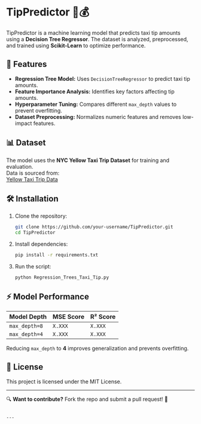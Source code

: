 # TipPredictor 🚖💰  

TipPredictor is a machine learning model that predicts taxi tip amounts using a **Decision Tree Regressor**. The dataset is analyzed, preprocessed, and trained using **Scikit-Learn** to optimize performance.

## 🚀 Features  
- **Regression Tree Model:** Uses `DecisionTreeRegressor` to predict taxi tip amounts.  
- **Feature Importance Analysis:** Identifies key factors affecting tip amounts.  
- **Hyperparameter Tuning:** Compares different `max_depth` values to prevent overfitting.  
- **Dataset Preprocessing:** Normalizes numeric features and removes low-impact features.  

## 📊 Dataset  
The model uses the **NYC Yellow Taxi Trip Dataset** for training and evaluation.  
Data is sourced from:  
[Yellow Taxi Trip Data](https://cf-courses-data.s3.us.cloud-object-storage.appdomain.cloud/pu9kbeSaAtRZ7RxdJKX9_A/yellow-tripdata.csv)  

## 🛠 Installation  
1. Clone the repository:  
   ```sh
   git clone https://github.com/your-username/TipPredictor.git  
   cd TipPredictor  
   ```
2. Install dependencies:  
   ```sh
   pip install -r requirements.txt  
   ```
3. Run the script:  
   ```sh
   python Regression_Trees_Taxi_Tip.py  
   ```

## ⚡ Model Performance  
| Model Depth | MSE Score | R² Score |
|-------------|----------|---------|
| `max_depth=8` | `X.XXX` | `X.XXX` |
| `max_depth=4` | `X.XXX` | `X.XXX` |

Reducing `max_depth` to **4** improves generalization and prevents overfitting.

## 📜 License  
This project is licensed under the MIT License.  

---

🔍 **Want to contribute?** Fork the repo and submit a pull request! 🚀  
```

---
